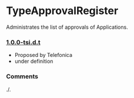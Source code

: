 # TypeApprovalRegister
Administrates the list of approvals of Applications.

### [1.0.0-tsi.d.t](../../tree/tsi)
- Proposed by Telefonica
- under definition

### Comments
./.
